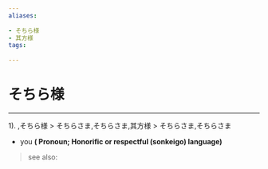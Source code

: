 ```yaml
---
aliases:
    
- そちら様
- 其方様
tags:
    
---
```


# そちら様
---
1).
,そちら様 > そちらさま,そちらさま,其方様 > そちらさま,そちらさま

- you
**( Pronoun; Honorific or respectful (sonkeigo) language)**
> see also: 
            